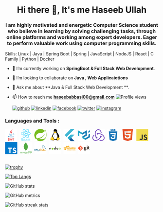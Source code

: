
<h1 align="center">Hi there 👋, It's me Haseeb Ullah</h1>

<h3 align="center"> I am highly motivated and energetic Computer Science student who believe in learning by solving challenging tasks, through online platforms and working among expert developers. Eager to perform valuable work using computer programming skills. </h3>



Skills: Linux | Java | Spring Boot | Spring | JavaScript | NodeJS | React | C Family | Python | Docker


- 🔭 I’m currently working on  **SpringBoot & Full Stack Web Development**. 
- 👯 I’m looking to collaborate on **Java , Web Applicaiotions**  
- 💬 Ask me about **Java & Full Stack Web Development  **.  
- 📫 How to reach me **haseebabbasi00@gmail.com**
![Profile views](https://gpvc.arturio.dev/HaseebUllahAbbasi)  


    [<img src='https://img.icons8.com/nolan/64/github.png' alt='github' height='40'>](https://github.com/haseebullahabbasi)      [<img src='https://img.icons8.com/nolan/64/linkedin-circled.png' alt='linkedin' height='40'>](https://www.linkedin.com/in/haseebullahabbasi)    [<img src='https://img.icons8.com/nolan/64/facebook-new.png' alt='facebook' height='40'>](https://www.facebook.com/haseebabbasi.562)     [<img src='https://img.icons8.com/nolan/64/twitter-circled.png' alt='twitter' height='40'>](https://twitter.com/haseebabbasi00/)    [<img src='https://img.icons8.com/nolan/64/instagram-new.png' alt='instagram' height='40'>](https://www.instagram.com/haseebullah.562/)


<!-- [<img src='https://cdn.jsdelivr.net/npm/simple-icons@3.0.1/icons/github.svg' alt='github' height='40'>](https://github.com/HaseebUllahAbbasi)  [<img src='https://cdn.jsdelivr.net/npm/simple-icons@3.0.1/icons/linkedin.svg' alt='linkedin' height='40'>](https://www.linkedin.com/in/.../)  [<img src='https://cdn.jsdelivr.net/npm/simple-icons@3.0.1/icons/facebook.svg' alt='facebook' height='40'>](https://www.facebook.com/...)  [<img src='https://cdn.jsdelivr.net/npm/simple-icons@3.0.1/icons/instagram.svg' alt='instagram' height='40'>](https://www.instagram.com/.../)  [<img src='https://cdn.jsdelivr.net/npm/simple-icons@3.0.1/icons/twitter.svg' alt='twitter' height='40'>](https://twitter.com/...)  [<img src='https://cdn.jsdelivr.net/npm/simple-icons@3.0.1/icons/icloud.svg' alt='website' height='40'>](...)   -->



<h3>Languages and Tools :</h3>
<div>
  <img src="https://github.com/devicons/devicon/blob/master/icons/java/java-original-wordmark.svg" title="Java" alt="Java" width="40" height="40"/>&nbsp;
  <img src="https://github.com/devicons/devicon/blob/master/icons/react/react-original-wordmark.svg" title="React" alt="React" width="40" height="40"/>&nbsp;
<img src="https://github.com/devicons/devicon/blob/master/icons/spring/spring-original.svg" title="Spring" alt="Spring" width="40" height="40"/>&nbsp;
<img src="https://github.com/devicons/devicon/blob/master/icons/linux/linux-original.svg" title="Linux" alt="Linux" width="40" height="40"/>&nbsp;
  <img src="https://github.com/devicons/devicon/blob/master/icons/flutter/flutter-original.svg" title="Flutter" alt="Flutter" width="40" height="40"/>&nbsp;
  <img src="https://github.com/devicons/devicon/blob/master/icons/materialui/materialui-original.svg" title="Material UI" alt="Material UI" width="40" height="40"/>&nbsp;
  <img src="https://github.com/devicons/devicon/blob/master/icons/redux/redux-original.svg" title="Redux" alt="Redux " width="40" height="40"/>&nbsp;
  <img src="https://github.com/devicons/devicon/blob/master/icons/css3/css3-plain-wordmark.svg"  title="CSS3" alt="CSS" width="40" height="40"/>&nbsp;
  <img src="https://github.com/devicons/devicon/blob/master/icons/html5/html5-original.svg" title="HTML5" alt="HTML" width="40" height="40"/>&nbsp;
  <img src="https://github.com/devicons/devicon/blob/master/icons/javascript/javascript-original.svg" title="JavaScript" alt="JavaScript" width="40" height="40"/>&nbsp;
  <img  src="https://raw.githubusercontent.com/github/explore/80688e429a7d4ef2fca1e82350fe8e3517d3494d/topics/typescript/typescript.png" width="40" height="40"/>&nbsp;
  <img src="https://github.com/devicons/devicon/blob/master/icons/mongodb/mongodb-plain-wordmark.svg" title="Gatsby"  alt="Gatsby" width="40" height="40"/>&nbsp;
  <img src="https://github.com/devicons/devicon/blob/master/icons/mysql/mysql-original-wordmark.svg" title="MySQL"  alt="MySQL" width="40" height="40"/>&nbsp;
  <img src="https://github.com/devicons/devicon/blob/master/icons/nodejs/nodejs-original-wordmark.svg" title="NodeJS" alt="NodeJS" width="40" height="40"/>&nbsp;
  <img src="https://github.com/devicons/devicon/blob/master/icons/amazonwebservices/amazonwebservices-plain-wordmark.svg" title="AWS" alt="AWS" width="40" height="40"/>&nbsp;
  <img src="https://github.com/devicons/devicon/blob/master/icons/git/git-original-wordmark.svg" title="Git" alt="Git" width="40" height="40"/>

</div>

<br/>



[![trophy](https://github-profile-trophy.vercel.app/?username=HaseebUllahAbbasi)](https://github.com/ryo-ma/github-profile-trophy)

[![Top Langs](https://github-readme-stats.vercel.app/api/top-langs/?username=HaseebUllahAbbasi)](https://github.com/anuraghazra/github-readme-stats)

![GitHub stats](https://github-readme-stats.vercel.app/api?username=HaseebUllahAbbasi&show_icons=true&theme=dark)  

![GitHub metrics](https://metrics.lecoq.io/HaseebUllahAbbasi)  

![GitHub streak stats](https://github-readme-streak-stats.herokuapp.com/?user=HaseebUllahAbbasi)  

